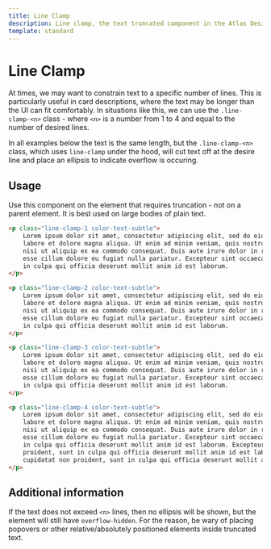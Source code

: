 ```yaml
---
title: Line Clamp
description: Line clamp, the text truncated component in the Atlas Design System
template: standard
---
```


# Line Clamp

At times, we may want to constrain text to a specific number of lines. This is particularly useful in card descriptions, where the text may be longer than the UI can fit comfortably. In situations like this, we can use the `.line-clamp-<n>` class - where `<n>` is a number from 1 to 4 and equal to the number of desired lines.

In all examples below the text is the same length, but the `.line-clamp-<n>` class, which uses `line-clamp` under the hood, will cut text off at the desire line and place an ellipsis to indicate overflow is occuring.

## Usage

Use this component on the element that requires truncation - not on a parent element. It is best used on large bodies of plain text.

```html
<p class="line-clamp-1 color-text-subtle">
	Lorem ipsum dolor sit amet, consectetur adipiscing elit, sed do eiusmod tempor incididunt ut
	labore et dolore magna aliqua. Ut enim ad minim veniam, quis nostrud exercitation ullamco laboris
	nisi ut aliquip ex ea commodo consequat. Duis aute irure dolor in reprehenderit in voluptate velit
	esse cillum dolore eu fugiat nulla pariatur. Excepteur sint occaecat cupidatat non proident, sunt
	in culpa qui officia deserunt mollit anim id est laborum.
</p>
```

```html
<p class="line-clamp-2 color-text-subtle">
	Lorem ipsum dolor sit amet, consectetur adipiscing elit, sed do eiusmod tempor incididunt ut
	labore et dolore magna aliqua. Ut enim ad minim veniam, quis nostrud exercitation ullamco laboris
	nisi ut aliquip ex ea commodo consequat. Duis aute irure dolor in reprehenderit in voluptate velit
	esse cillum dolore eu fugiat nulla pariatur. Excepteur sint occaecat cupidatat non proident, sunt
	in culpa qui officia deserunt mollit anim id est laborum.
</p>
```

```html
<p class="line-clamp-3 color-text-subtle">
	Lorem ipsum dolor sit amet, consectetur adipiscing elit, sed do eiusmod tempor incididunt ut
	labore et dolore magna aliqua. Ut enim ad minim veniam, quis nostrud exercitation ullamco laboris
	nisi ut aliquip ex ea commodo consequat. Duis aute irure dolor in reprehenderit in voluptate velit
	esse cillum dolore eu fugiat nulla pariatur. Excepteur sint occaecat cupidatat non proident, sunt
	in culpa qui officia deserunt mollit anim id est laborum.
</p>
```

```html
<p class="line-clamp-4 color-text-subtle">
	Lorem ipsum dolor sit amet, consectetur adipiscing elit, sed do eiusmod tempor incididunt ut
	labore et dolore magna aliqua. Ut enim ad minim veniam, quis nostrud exercitation ullamco laboris
	nisi ut aliquip ex ea commodo consequat. Duis aute irure dolor in reprehenderit in voluptate velit
	esse cillum dolore eu fugiat nulla pariatur. Excepteur sint occaecat cupidatat non proident, sunt
	in culpa qui officia deserunt mollit anim id est laborum. Excepteur sint occaecat cupidatat non
	proident, sunt in culpa qui officia deserunt mollit anim id est laborum. Excepteur sint occaecat
	cupidatat non proident, sunt in culpa qui officia deserunt mollit anim id est laborum.
</p>
```

## Additional information

If the text does not exceed `<n>` lines, then no ellipsis will be shown, but the element will still have `overflow-hidden`. For the reason, be wary of placing popovers or other relative/absolutely positioned elements inside truncated text.
